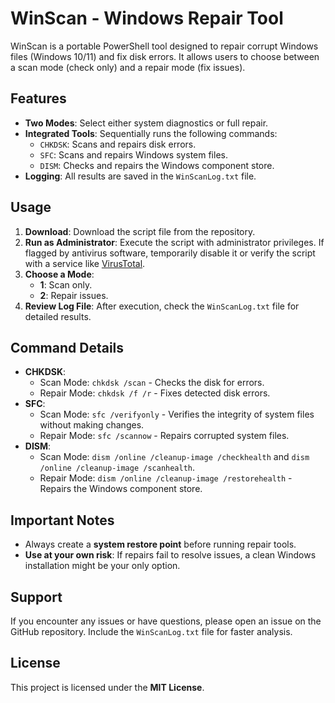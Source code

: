 # WinScan - Windows Repair Tool

WinScan is a portable PowerShell tool designed to repair corrupt Windows files (Windows 10/11) and fix disk errors. It allows users to choose between a scan mode (check only) and a repair mode (fix issues).

## Features

- **Two Modes**: Select either system diagnostics or full repair.
- **Integrated Tools**: Sequentially runs the following commands:
  - `CHKDSK`: Scans and repairs disk errors.
  - `SFC`: Scans and repairs Windows system files.
  - `DISM`: Checks and repairs the Windows component store.
- **Logging**: All results are saved in the `WinScanLog.txt` file.

## Usage

1. **Download**: Download the script file from the repository.
2. **Run as Administrator**: Execute the script with administrator privileges. If flagged by antivirus software, temporarily disable it or verify the script with a service like [VirusTotal](https://www.virustotal.com/).
3. **Choose a Mode**:
   - **1**: Scan only.
   - **2**: Repair issues.
4. **Review Log File**: After execution, check the `WinScanLog.txt` file for detailed results.

## Command Details

- **CHKDSK**:
  - Scan Mode: `chkdsk /scan` - Checks the disk for errors.
  - Repair Mode: `chkdsk /f /r` - Fixes detected disk errors.
- **SFC**:
  - Scan Mode: `sfc /verifyonly` - Verifies the integrity of system files without making changes.
  - Repair Mode: `sfc /scannow` - Repairs corrupted system files.
- **DISM**:
  - Scan Mode: `dism /online /cleanup-image /checkhealth` and `dism /online /cleanup-image /scanhealth`.
  - Repair Mode: `dism /online /cleanup-image /restorehealth` - Repairs the Windows component store.

## Important Notes

- Always create a **system restore point** before running repair tools.
- **Use at your own risk**: If repairs fail to resolve issues, a clean Windows installation might be your only option.

## Support

If you encounter any issues or have questions, please open an issue on the GitHub repository. Include the `WinScanLog.txt` file for faster analysis.

## License

This project is licensed under the **MIT License**.
